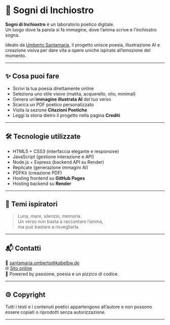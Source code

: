 
# 🌙 Sogni di Inchiostro

**Sogni di Inchiostro** è un laboratorio poetico digitale.  
Un luogo dove la parola si fa immagine, dove l’anima scrive e l’inchiostro sogna.

Ideato da [Umberto Santamaria](mailto:santamaria.umberto@kabelbw.de), il progetto unisce poesia, illustrazione AI e creazione visiva per dare vita a opere uniche ispirate all’emozione del momento.

---

## ✨ Cosa puoi fare

- Scrivi la tua poesia direttamente online
- Seleziona uno stile visivo (matita, acquerello, olio, minimal)
- Genera un’**immagine illustrata AI** del tuo verso
- Scarica un PDF poetico personalizzato
- Visita la sezione **Citazioni Poetiche**
- Leggi la storia dietro il progetto nella pagina **Crediti**

---

## 🛠️ Tecnologie utilizzate

- HTML5 + CSS3 (interfaccia elegante e responsive)
- JavaScript (gestione interazione e API)
- Node.js + Express (backend API su Render)
- Replicate (generazione immagini AI)
- PDFKit (creazione PDF)
- Hosting frontend su **GitHub Pages**
- Hosting backend su **Render**

---

## 🌊 Temi ispiratori

> Luna, mare, silenzio, memoria.  
> Un verso non basta a raccontare l’anima,  
> ma può bastare a risvegliarla.

---

## 📬 Contatti

📧 santamaria.umberto@kabelbw.de  
🌐 [Sito online](https://blutime-poetry.github.io/sogni-di-inchiostro)  
💙 Powered by passione, poesia e un pizzico di codice.

---

## 🄯 Copyright

Tutti i testi e i contenuti poetici appartengono all’autore e non possono essere copiati o riprodotti senza autorizzazione.

---

